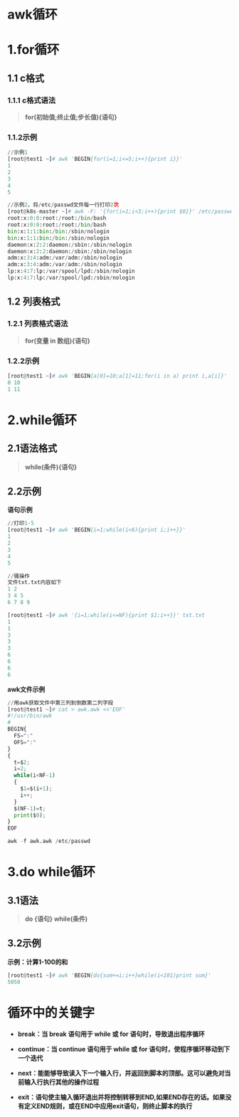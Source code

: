 # awk循环

# 1.for循环

## 1.1 c格式

### 1.1.1 c格式语法

> **for(初始值;终止值;步长值){语句}**

### 1.1.2示例

```python
//示例1
[root@test1 ~]# awk 'BEGIN{for(i=1;i<=5;i++){print i}}'
1
2
3
4
5

//示例2，将/etc/passwd文件每一行打印2次
[root@k8s-master ~]# awk -F: '{for(i=1;i<3;i++){print $0}}' /etc/passwd|head -10
root:x:0:0:root:/root:/bin/bash
root:x:0:0:root:/root:/bin/bash
bin:x:1:1:bin:/bin:/sbin/nologin
bin:x:1:1:bin:/bin:/sbin/nologin
daemon:x:2:2:daemon:/sbin:/sbin/nologin
daemon:x:2:2:daemon:/sbin:/sbin/nologin
adm:x:3:4:adm:/var/adm:/sbin/nologin
adm:x:3:4:adm:/var/adm:/sbin/nologin
lp:x:4:7:lp:/var/spool/lpd:/sbin/nologin
lp:x:4:7:lp:/var/spool/lpd:/sbin/nologin
```



## 1.2 列表格式

### 1.2.1 列表格式语法

> **for(变量 in 数组){语句}**



### 1.2.2示例

```python
[root@test1 ~]# awk 'BEGIN{a[0]=10;a[1]=11;for(i in a) print i,a[i]}'
0 10
1 11
```



# 2.while循环

## 2.1语法格式

> **while(条件){语句}**

## 2.2示例

**语句示例**

```python
//打印1-5
[root@test1 ~]# awk 'BEGIN{i=1;while(i<6){print i;i++}}'
1
2
3
4
5

//骚操作
文件txt.txt内容如下
1 2
3 4 5
6 7 8 9

[root@test1 ~]# awk '{i=1;while(i<=NF){print $1;i++}}' txt.txt 
1
1
3
3
3
6
6
6
6
```



**awk文件示例**

```python
//用awk获取文件中第三列到倒数第二列字段
[root@test1 ~]# cat > awk.awk <<'EOF'
#!/usr/bin/awk
#
BEGIN{
  FS=":"
  OFS=":"
}
{
  t=$2;
  i=2;
  while(i<NF-1)
  {
    $1=$(i+1);
    i++;
  }
  $(NF-1)=t;
  print($0);
}
EOF

awk -f awk.awk /etc/passwd
```



# 3.do while循环

## 3.1语法

> **do {语句} while(条件)**



## 3.2示例

**示例：计算1-100的和**

```python
[root@test1 ~]# awk 'BEGIN{do{sum+=i;i++}while(i<101)print sum}'
5050
```



# 循环中的关键字

- **break：当 break 语句用于 while 或 for 语句时，导致退出程序循环**

- **continue：当 continue 语句用于 while 或 for 语句时，使程序循环移动到下一个迭代**

- **next：能能够导致读入下一个输入行，并返回到脚本的顶部。这可以避免对当前输入行执行其他的操作过程**

- **exit：语句使主输入循环退出并将控制转移到END,如果END存在的话。如果没有定义END规则，或在END中应用exit语句，则终止脚本的执行**